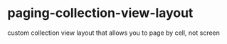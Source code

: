 # paging-collection-view-layout
custom collection view layout that allows you to page by cell, not screen
